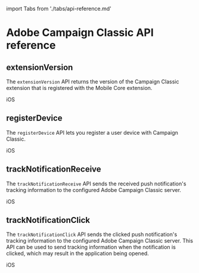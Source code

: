 import Tabs from './tabs/api-reference.md'

# Adobe Campaign Classic API reference

## extensionVersion

The `extensionVersion` API returns the version of the Campaign Classic extension that is registered with the Mobile Core extension.

<TabsBlock orientation="horizontal" slots="heading, content" repeat="1"/>

iOS

<Tabs query="platform=ios-acp&api=extension-version"/>

## registerDevice

The `registerDevice` API lets you register a user device with Campaign Classic.

<TabsBlock orientation="horizontal" slots="heading, content" repeat="1"/>

iOS

<Tabs query="platform=ios-acp&api=register-device"/>

## trackNotificationReceive

The `trackNotificationReceive` API sends the received push notification's tracking information to the configured Adobe Campaign Classic server.

<TabsBlock orientation="horizontal" slots="heading, content" repeat="1"/>

iOS

<Tabs query="platform=ios-acp&api=track-notification-receive"/>

## trackNotificationClick

The `trackNotificationClick` API sends the clicked push notification's tracking information to the configured Adobe Campaign Classic server. This API can be used to send tracking information when the notification is clicked, which may result in the application being opened. 

<TabsBlock orientation="horizontal" slots="heading, content" repeat="1"/>

iOS

<Tabs query="platform=ios-acp&api=track-notification-click"/>
